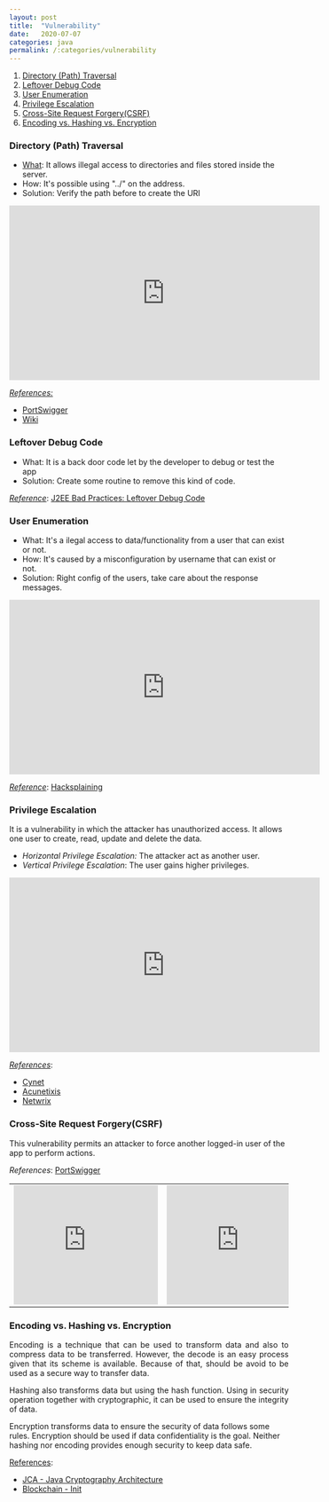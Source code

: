 ```yaml
---
layout: post
title:  "Vulnerability"
date:   2020-07-07
categories: java
permalink: /:categories/vulnerability
---
```


<ol>
	<li><a href="#directoryPathTraversal">Directory (Path) Traversal</a></li>
	<li><a href="#leftoverDebugCode">Leftover Debug Code</a></li>
	<li><a href="#userEnumeration">User Enumeration</a></li>
	<li><a href="#privilegeEscalation">Privilege Escalation</a></li>
	<li><a href="#csrf">Cross-Site Request Forgery(CSRF)</a></li>
	<li><a href="#encodingHashingEncryption">Encoding vs. Hashing vs. Encryption</a></li>
</ol>
<h3></h3>
<h3><a id="directoryPathTraversal">Directory (Path) Traversal</a></h3>
<ul>
	<li><a href="https://en.wikipedia.org/wiki/Directory_traversal_attack">What</a>: It allows illegal access to directories and files stored inside the server.</li>
	<li>How: It's possible using "../" on the address.</li>
	<li>Solution: Verify the path before to create the URI</li>
</ul>
<p style="text-align: center;"><iframe width="560" height="315" src="https://www.youtube.com/embed/nrIXfQedmng" frameborder="0" allow="accelerometer; autoplay; encrypted-media; gyroscope; picture-in-picture" allowfullscreen></iframe></p>
<em><span style="text-decoration: underline;">References: </span></em>
<ul>
	<li><a href="https://portswigger.net/web-security/file-path-traversal#:~:text=Directory%20traversal%20(also%20known%20as,and%20sensitive%20operating%20system%20files">PortSwigger</a></li>
	<li><a href="https://en.wikipedia.org/wiki/Directory_traversal_attack">Wiki</a></li>
</ul>

<h3><a id="leftoverDebugCode">Leftover Debug Code</a></h3>
<ul>
	<li>What: It is a back door code let by the developer to debug or test the app</li>
	<li>Solution: Create some routine to remove this kind of code.</li>
</ul>
<span style="text-decoration: underline;"><em>Reference</em></span>: <a href="https://vulncat.fortify.com/en/detail?id=desc.structural.java.j2ee_badpractices_leftover_debug_code">J2EE Bad Practices: Leftover Debug Code</a>

<h3><a id="userEnumeration">User Enumeration</a></h3>
<ul>
	<li>What: It's a ilegal access to data/functionality from a user that can exist or not.</li>
	<li>How: It's caused by a misconfiguration by username that can exist or not.</li>
	<li>Solution: Right config of the users, take care about the response messages.</li>
</ul>
<p style="text-align: center;"><iframe width="560" height="315" src="https://www.youtube.com/embed/fP0VVzPI4jQ" frameborder="0" allow="accelerometer; autoplay; encrypted-media; gyroscope; picture-in-picture" allowfullscreen></iframe></p>
<span style="text-decoration: underline;"><em>Reference</em></span>: <a href="https://www.hacksplaining.com/prevention/user-enumeration">Hacksplaining</a>

<h3><a id="privilegeEscalation">Privilege Escalation</a></h3>
It is a vulnerability in which the attacker has unauthorized access. It allows one user to create, read, update and delete the data.
<ul>
	<li><em>Horizontal Privilege Escalation: </em>The attacker act as another user.</li>
	<li><em>Vertical Privilege Escalation</em>: The user gains higher privileges.</li>
</ul>
<p style="text-align: center;"><iframe width="560" height="315" src="https://www.youtube.com/embed/7PpYavvu-6k" frameborder="0" allow="accelerometer; autoplay; encrypted-media; gyroscope; picture-in-picture" allowfullscreen></iframe></p>
<span style="text-decoration: underline;"><em>References</em></span>:
<ul>
	<li><a href="https://www.cynet.com/cyber-attacks/privilege-escalation/">Cynet</a></li>
	<li><a href="https://www.acunetix.com/blog/web-security-zone/what-is-privilege-escalation/">Acunetixis</a></li>
	<li><a href="https://blog.netwrix.com/2018/09/05/what-is-privilege-escalation/">Netwrix</a></li>
</ul>

<h3><a id="csrf">Cross-Site Request Forgery(CSRF)</a></h3>
This vulnerability permits an attacker to force another logged-in user of the app to perform actions.

<em>References</em>: <a href="https://portswigger.net/web-security/csrf">PortSwigger</a>
<table>
<tbody>
<tr>
<td><iframe width="260" height="215" src="https://www.youtube.com/embed/m0EHlfTgGUU" frameborder="0" allow="accelerometer; autoplay; encrypted-media; gyroscope; picture-in-picture" allowfullscreen></iframe></td>
<td><iframe width="260" height="215" src="https://www.youtube.com/embed/eWEgUcHPle0" frameborder="0" allow="accelerometer; autoplay; encrypted-media; gyroscope; picture-in-picture" allowfullscreen></iframe></td>
</tr>
</tbody>
</table>
<h3><a id="encodingHashingEncryption">Encoding vs. Hashing vs. Encryption</a></h3>
<p style="text-align: justify;">Encoding is a technique that can be used to transform data and also to compress data to be transferred. However, the decode is an easy process given that its scheme is available. Because of that, should be avoid to be used as a secure way to transfer data.</p>
<p style="text-align: justify;">Hashing also transforms data but using the hash function. Using in security operation together with cryptographic, it can be used to ensure the integrity of data.</p>
Encryption transforms data to ensure the security of data follows some rules. Encryption should be used if data confidentiality is the goal. Neither hashing nor encoding provides enough security to keep data safe.

<span style="text-decoration: underline;">References</span>:
<ul>
	<li><a href="https://fabiana2611.github.io/java/jca">JCA - Java Cryptography Architecture</a></li>
	<li><a href="https://fabiana2611.github.io/blockchain/blockchain-int">Blockchain - Init</a></li>
</ul>
 

